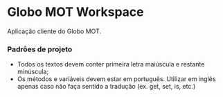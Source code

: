 # Globo MOT Workspace #

Aplicação cliente do Globo MOT.

### Padrões de projeto ###

* Todos os textos devem conter primeira letra maiúscula e restante minúscula;
* Os métodos e variáveis devem estar em português. Utilizar em inglês apenas caso não faça sentido a tradução (ex. get, set, is, etc.)
